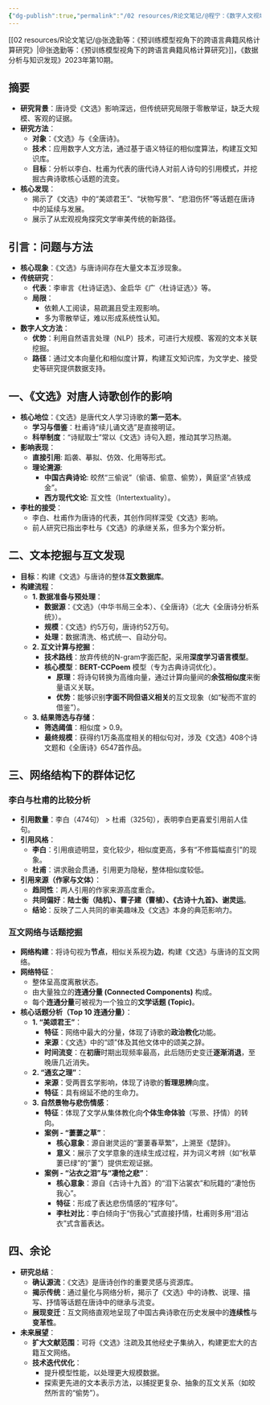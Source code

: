 ```yaml
---
{"dg-publish":true,"permalink":"/02 resources/R论文笔记/@程宁：《数字人文视域下〈文选〉与唐诗的互文空间》/","tags":["数字人文"],"created":"2025-08-03T22:09:23.294+08:00","updated":"2025-08-22T13:44:19.371+08:00"}
---
```


[[02 resources/R论文笔记/@张逸勤等：《预训练模型视角下的跨语言典籍风格计算研究》\|@张逸勤等：《预训练模型视角下的跨语言典籍风格计算研究》]]，《数据分析与知识发现》2023年第10期。

## 摘要

- **研究背景**：唐诗受《文选》影响深远，但传统研究局限于零散举证，缺乏大规模、客观的证据。
- **研究方法**：
    - **对象**：《文选》与《全唐诗》。
    - **技术**：应用数字人文方法，通过基于语义特征的相似度算法，构建互文知识库。
    - **目标**：分析以李白、杜甫为代表的唐代诗人对前人诗句的引用模式，并挖掘古典诗歌核心话题的流变。
- **核心发现**：
    - 揭示了《文选》中的“美颂君王”、“状物写景”、“悲泪伤怀”等话题在唐诗中的延续与发展。
    - 展示了从宏观视角探究文学审美传统的新路径。

## 引言：问题与方法

- **核心现象**：《文选》与唐诗间存在大量文本互涉现象。
- **传统研究**：
    - **代表**：李审言《杜诗证选》、金启华《广〈杜诗证选〉》等。
    - **局限**：
        - 依赖人工阅读，易疏漏且受主观影响。
        - 多为零散举证，难以形成系统性认知。
- **数字人文方法**：
    - **优势**：利用自然语言处理（NLP）技术，可进行大规模、客观的文本关联挖掘。
    - **路径**：通过文本向量化和相似度计算，构建互文知识库，为文学史、接受史等研究提供数据支持。

## 一、《文选》对唐人诗歌创作的影响

- **核心地位**：《文选》是唐代文人学习诗歌的**第一范本**。
    - **学习与借鉴**：杜甫诗“续儿诵文选”是直接明证。
    - **科举制度**：“诗赋取士”常以《文选》诗句入题，推动其学习热潮。
- **影响表现**：
    - **直接引用**: 蹈袭、摹拟、仿效、化用等形式。
    - **理论溯源**:
        - **中国古典诗论**: 皎然“三偷说”（偷语、偷意、偷势），黄庭坚“点铁成金”。
        - **西方现代文论**: 互文性（Intertextuality）。
- **李杜的接受**：
    - 李白、杜甫作为唐诗的代表，其创作同样深受《文选》影响。
    - 前人研究已指出李杜与《文选》的承继关系，但多为个案分析。

## 二、文本挖掘与互文发现

- **目标**：构建《文选》与唐诗的整体**互文数据库**。
- **构建流程**：
    - **1. 数据准备与预处理**：
        - **数据源**：《文选》（中华书局三全本）、《全唐诗》（北大《全唐诗分析系统》）。
        - **规模**：《文选》约5万句，唐诗约52万句。
        - **处理**：数据清洗、格式统一、自动分句。
    - **2. 互文计算与挖掘**：
        - **技术路线**：放弃传统的N-gram字面匹配，采用**深度学习语言模型**。
        - **核心模型**：**BERT-CCPoem** 模型（专为古典诗词优化）。
            - **原理**：将诗句转换为高维向量，通过计算向量间的**余弦相似度**来衡量语义关联。
            - **优势**：能够识别**字面不同但语义相关**的互文现象（如“秘而不宣的借鉴”）。
    - **3. 结果筛选与存储**：
        - **筛选阈值**：相似度 > 0.9。
        - **最终规模**：获得约1万条高度相关的相似句对，涉及《文选》408个诗文题和《全唐诗》6547首作品。

## 三、网络结构下的群体记忆

### 李白与杜甫的比较分析

- **引用数量**：李白（474句） > 杜甫（325句），表明李白更喜爱引用前人佳句。
- **引用风格**：
    - **李白**：引用痕迹明显，变化较少，相似度更高，多有“不修篇幅直引”的现象。
    - **杜甫**：讲求融会贯通，引用更为隐秘，整体相似度较低。
- **引用来源（作家与文体）**：
    - **趋同性**：两人引用的作家来源高度重合。
    - **共同偏好**：**陆士衡（陆机）、曹子建（曹植）、《古诗十九首》、谢灵运**。
    - **结论**：反映了二人共同的审美趣味及《文选》本身的典范影响力。

### 互文网络与话题挖掘

- **网络构建**：将诗句视为**节点**，相似关系视为**边**，构建《文选》与唐诗的互文网络。
- **网络特征**：
    - 整体呈高度离散状态。
    - 由大量独立的**连通分量 (Connected Components)** 构成。
    - 每个**连通分量**可被视为一个独立的**文学话题 (Topic)**。
- **核心话题分析（Top 10 连通分量）**：
    - **1. “美颂君王”**：
        - **特征**：网络中最大的分量，体现了诗歌的**政治教化**功能。
        - **来源**：《文选》中的“颂”体及其他文体中的颂美之辞。
        - **时间流变**：在**初唐**时期出现频率最高，此后随历史变迁**逐渐消退**，至晚唐几近消失。
    - **2. “通玄之理”**：
        - **来源**：受两晋玄学影响，体现了诗歌的**哲理思辨**向度。
        - **特征**：具有绵延不绝的生命力。
    - **3. 自然景物与悲伤情感**：
        - **特征**：体现了文学从集体教化向**个体生命体验**（写景、抒情）的转向。
        - **案例 - “萋萋之草”**：
            - **核心意象**：源自谢灵运的“萋萋春草繁”，上溯至《楚辞》。
            - **意义**：展示了文学意象的连续生成过程，并为词义考辨（如“秋草萋已绿”的“萋”）提供宏观证据。
        - **案例 - “沾衣之泪”与“凄怆之悲”**：
            - **核心意象**：源自《古诗十九首》的“泪下沾裳衣”和阮籍的“凄怆伤我心”。
            - **特征**：形成了表达悲伤情感的“程序句”。
            - **李杜对比**：李白倾向于“伤我心”式直接抒情，杜甫则多用“泪沾衣”式含蓄表达。

## 四、余论

- **研究总结**：
    - **确认源流**：《文选》是唐诗创作的重要灵感与资源库。
    - **揭示传统**：通过量化与网络分析，揭示了《文选》中的诗教、说理、描写、抒情等话题在唐诗中的继承与流变。
    - **展现变迁**：互文网络直观地呈现了中国古典诗歌在历史发展中的**连续性**与**变革性**。
- **未来展望**：
    - **扩大文献范围**：可将《文选》注疏及其他经史子集纳入，构建更宏大的古籍互文网络。
    - **技术迭代优化**：
        - 提升模型性能，以处理更大规模数据。
        - 探索更先进的文本表示方法，以捕捉更复杂、抽象的互文关系（如皎然所言的“偷势”）。